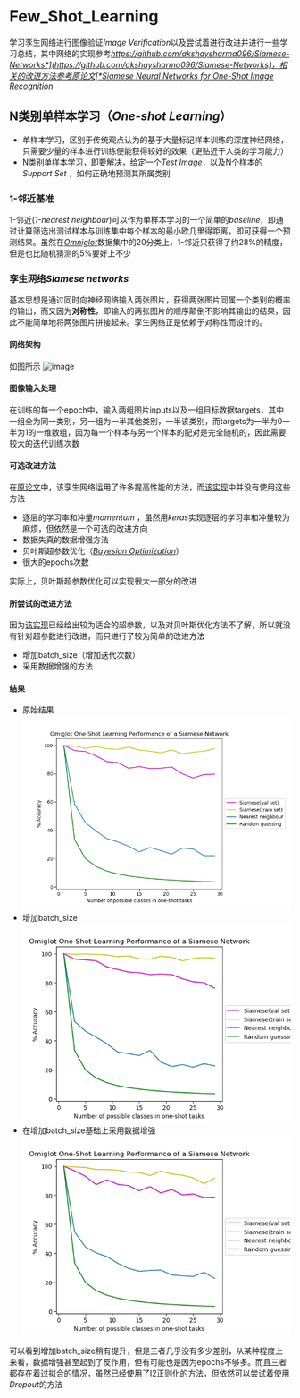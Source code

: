 # Few_Shot_Learning
学习孪生网络进行图像验证*Image Verification*以及尝试着进行改进并进行一些学习总结，其中网络的实现参考[*https://github.com/akshaysharma096/Siamese-Networks*](https://github.com/akshaysharma096/Siamese-Networks)，相关的改进方法参考原论文[*Siamese Neural Networks for One-Shot Image Recognition*](https://www.cs.cmu.edu/~rsalakhu/papers/oneshot1.pdf)
## N类别单样本学习（*One-shot Learning*）
- 单样本学习，区别于传统观点认为的基于大量标记样本训练的深度神经网络，只需要少量的样本进行训练便能获得较好的效果（更贴近于人类的学习能力）  
- N类别单样本学习，即要解决，给定一个*Test Image*，以及N个样本的*Support Set*
，如何正确地预测其所属类别

### 1-邻近基准
1-邻近(*1-nearest neighbour*)可以作为单样本学习的一个简单的*baseline*，即通过计算筛选出测试样本与训练集中每个样本的最小欧几里得距离，即可获得一个预测结果。虽然在[*Omniglot*](https://github.com/brendenlake/omniglot)数据集中的20分类上，1-邻近只获得了约28%的精度，但是也比随机猜测的5%要好上不少

### 孪生网络*Siamese networks*
基本思想是通过同时向神经网络输入两张图片，获得两张图片同属一个类别的概率的输出，而又因为**对称性**，即输入的两张图片的顺序颠倒不影响其输出的结果，因此不能简单地将两张图片拼接起来。孪生网络正是依赖于对称性而设计的。

#### 网络架构
如图所示
![image](https://camo.githubusercontent.com/b27757e11d8687dc846b016e0fac80a544e7b645/68747470733a2f2f736f72656e626f756d612e6769746875622e696f2f696d616765732f5369616d6573655f6469616772616d5f322e706e67)

#### 图像输入处理
在训练的每一个epoch中，输入两组图片inputs以及一组目标数据targets，其中一组全为同一类别，另一组为一半其他类别，一半该类别，而targets为一半为0一半为1的一维数组，因为每一个样本与另一个样本的配对是完全随机的，因此需要较大的迭代训练次数

#### 可选改进方法
在[原论文](https://www.cs.cmu.edu/~rsalakhu/papers/oneshot1.pdf)中，该孪生网络运用了许多提高性能的方法，而[该实现](https://github.com/akshaysharma096/Siamese-Networks)中并没有使用这些方法
- 逐层的学习率和冲量*momentum* ，虽然用*keras*实现逐层的学习率和冲量较为麻烦，但依然是一个可选的改进方向
- 数据失真的数据增强方法
- 贝叶斯超参数优化（[*Bayesian Optimization*](https://en.m.wikipedia.org/wiki/Bayesian_optimization)）
- 很大的epochs次数  

实际上，贝叶斯超参数优化可以实现很大一部分的改进

#### 所尝试的改进方法
因为[该实现](https://github.com/akshaysharma096/Siamese-Networks)已经给出较为适合的超参数，以及对贝叶斯优化方法不了解，所以就没有针对超参数进行改进，而只进行了较为简单的改进方法
- 增加batch_size（增加迭代次数）
- 采用数据增强的方法

#### 结果
- 原始结果  
  ![base](https://github.com/lupus666/Few_Shot_Learning/raw/master/image/base.png)
- 增加batch_size  
  ![batch_size](https://github.com/lupus666/Few_Shot_Learning/raw/master/image/batch_size.png)
- 在增加batch_size基础上采用数据增强  
  ![data_aug](https://github.com/lupus666/Few_Shot_Learning/raw/master/image/data_aug.png)  

可以看到增加batch_size稍有提升，但是三者几乎没有多少差别，从某种程度上来看，数据增强甚至起到了反作用，但有可能也是因为epochs不够多。而且三者都存在着过拟合的情况，虽然已经使用了l2正则化的方法，但依然可以尝试着使用*Dropout*的方法

